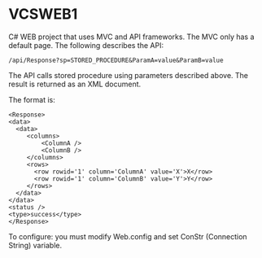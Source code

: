 # VCSWEB1

C# WEB project that uses MVC and API frameworks. The MVC only has a default page. The following describes the API:

```
/api/Response?sp=STORED_PROCEDURE&ParamA=value&ParamB=value
```

The API calls stored procedure using parameters described above. The result is returned as an XML document.

The format is:

```
<Response>
<data>
  <data>
     <columns>
         <ColumnA />
         <ColumnB />
     </columns>
     <rows>
       <row rowid='1' column='ColumnA' value='X'>X</row>
       <row rowid='1' column='ColumnB' value='Y'>Y</row>
     </rows>
  </data>
</data>
<status />
<type>success</type>
</Response>
```

To configure: you must modify Web.config and set ConStr (Connection String) variable.
